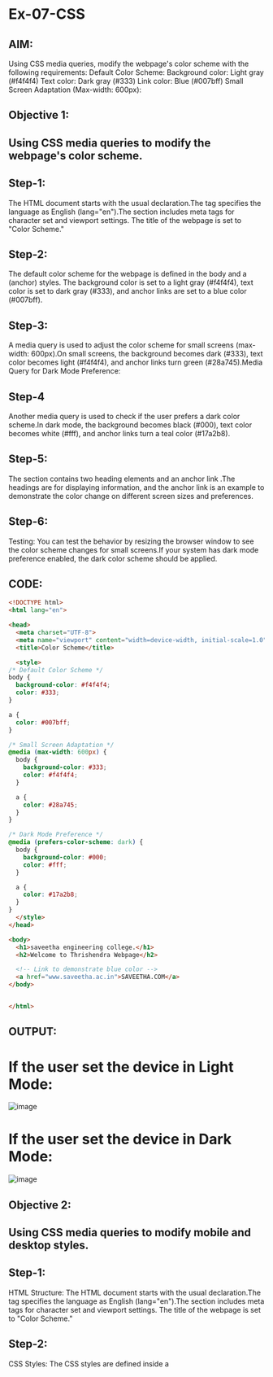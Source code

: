 # Ex-07-CSS

## AIM:
Using CSS media queries, modify the webpage's color scheme with the following requirements:
Default Color Scheme:
Background color: Light gray (#f4f4f4)
Text color: Dark gray (#333)
Link color: Blue (#007bff)
Small Screen Adaptation (Max-width: 600px):
## Objective 1:
## Using CSS media queries to modify the webpage's color scheme.

## Step-1:

The HTML document starts with the usual <!DOCTYPE html> declaration.The <html> tag specifies the language as English (lang="en").The <head> section includes meta tags for character set and viewport settings.
The title of the webpage is set to "Color Scheme."

## Step-2:

The default color scheme for the webpage is defined in the body and a (anchor) styles. The background color is set to a light gray (#f4f4f4), text color is set to dark gray (#333), and anchor links are set to a blue color (#007bff).

## Step-3:

A media query is used to adjust the color scheme for small screens (max-width: 600px).On small screens, the background becomes dark (#333), text color becomes light (#f4f4f4), and anchor links turn green (#28a745).Media Query for Dark Mode Preference:

## Step-4
Another media query is used to check if the user prefers a dark color scheme.In dark mode, the background becomes black (#000), text color becomes white (#fff), and anchor links turn a teal color (#17a2b8).

## Step-5:

The <body> section contains two heading elements and an anchor link .The headings are for displaying information, and the anchor link is an example to demonstrate the color change on different screen sizes and preferences.

## Step-6:
Testing:
You can test the behavior by resizing the browser window to see the color scheme changes for small screens.If your system has dark mode preference enabled, the dark color scheme should be applied.
## CODE:
```html
<!DOCTYPE html>
<html lang="en">

<head>
  <meta charset="UTF-8">
  <meta name="viewport" content="width=device-width, initial-scale=1.0">
  <title>Color Scheme</title>

  <style>
/* Default Color Scheme */
body {
  background-color: #f4f4f4;
  color: #333;
}

a {
  color: #007bff;
}

/* Small Screen Adaptation */
@media (max-width: 600px) {
  body {
    background-color: #333;
    color: #f4f4f4;
  }

  a {
    color: #28a745;
  }
}

/* Dark Mode Preference */
@media (prefers-color-scheme: dark) {
  body {
    background-color: #000;
    color: #fff;
  }

  a {
    color: #17a2b8;
  }
}
  </style>
</head>

<body>
  <h1>saveetha engineering college.</h1>
  <h2>Welcome to Thrishendra Webpage</h2>

  <!-- Link to demonstrate blue color -->
  <a href="www.saveetha.ac.in">SAVEETHA.COM</a>
</body>


</html>
```

## OUTPUT:
# If the user set the device in Light Mode:
![image](https://github.com/Thrishendra/ODD2023-WT-Ex-07-CSS/assets/145742464/713a9fc1-74f0-45e6-b0db-5223bc894cf1)

# If the user set the device in Dark Mode:
![image](https://github.com/Thrishendra/ODD2023-WT-Ex-07-CSS/assets/145742464/1e680217-2158-45fc-9bbb-15de3f3aefa4)

## Objective 2:
## Using CSS media queries to modify mobile and desktop styles.

## Step-1:
HTML Structure:
The HTML document starts with the usual <!DOCTYPE html> declaration.The <html> tag specifies the language as English (lang="en").The <head> section includes meta tags for character set and viewport settings.
The title of the webpage is set to "Color Scheme."

## Step-2:
CSS Styles:
The CSS styles are defined inside a <style> tag in the <head> section.Styles for desktop devices are defined initially, setting the font size, background color, and text color for the body. A container class is defined for styling a central content container with a maximum width, padding, background color, border, and box shadow.Class selectors like .container, .device-specific, and .device-specific2 are used to target specific HTML elements for styling.

## Step-3:
Media Query for Mobile Devices:
A media query (@media screen and (max-width: 599px)) is used to apply different styles for mobile devices with a width less than 600px.Inside the media query, the font size, background color, and text color for the body are adjusted for smaller screens.The styles for the .container class are modified, reducing padding, changing the background color, removing the box shadow, and adjusting the border.Two additional classes, .device-specific and .device-specific2, are defined with specific styles (bold and different colors) to demonstrate how styles can be tailored for mobile devices.

## Step-4:
To observe the responsive design, you can resize the browser window or use a developer tool to simulate different device widths.Notice how the styles change when the screen width is less than 600px, reflecting a mobile-friendly design.

## Step-5:
Testing:
To observe the responsive design, you can resize the browser window or use a developer tool to simulate different device widths.Notice how the styles change when the screen width is less than 600px, reflecting a mobile-friendly design.
## CODE:
```html
<!DOCTYPE html>
<html lang="en">
<head>
  <meta charset="UTF-8">
  <meta name="viewport" content="width=device-width, initial-scale=1.0">
  <style type="text/css">
    /* Styles for desktop devices */
    body {
      font-size: 16px;
      background-color: #f2f2f2;
      color: #333;
    }

    .container {
      max-width: 960px;
      margin: 0 auto;
      padding: 20px;
      background-color: #fff;
      border: 1px solid #ddd;
      box-shadow: 0 0 10px rgba(0, 0, 0, 0.1);
    }

    /* Media query for mobile devices with width less than 600px */
    @media screen and (max-width: 599px) {
      body {
        font-size: 14px;
        background-color: #e6e6e6;
        color: #555;
      }

      .container {
        padding: 10px;
        background-color: #f9f9f9;
        border: 1px solid #ccc;
        box-shadow: none;
      }

      .device-specific {
        font-weight: bold;
        color: #ff5733;
      }
      .device-specific2 {
        font-weight: bold;
        color:blue;
      }
    }
  </style>
  <title>Responsive Design Example</title>
</head>
<body>
  <div class="container">
    <h1>Responsive Design Example</h1>
    <p>It is called responsive web design when you use CSS and HTML to resize, hide, shrink, enlarge, or move the content to make it look good on any screen.</p>
    <p class="device-specific">This text will have different styles on different devices. It's now bold and has a different color on mobile devices.</p>
    <h2 class="device-specific2">Welcome to Thrishendra Webpage..!</h2>
  </div>
</body>
</html>

```
## OUTPUT:
# If the user was using the large screens like laptops,pc's:
![image](https://github.com/Thrishendra/ODD2023-WT-Ex-07-CSS/assets/145742464/c6dd31b1-b73c-4015-8ba3-ebb9fedfecdc)

# If the user was using the small screens like mobile:
![WhatsApp Image 2023-12-13 at 16 22 36_7648683c](https://github.com/Thrishendra/ODD2023-WT-Ex-07-CSS/assets/145742464/b5ce4c08-9ecb-43a2-9231-1897e4fbec4d)

## Ojective 3:
## Using CSS media queries to represent orientation scheme.

## Step-1:

The HTML document starts with the usual <!DOCTYPE html> declaration.The <html> tag specifies the language as English (lang="en").The <head> section includes meta tags for character set and viewport settings.
The title of the webpage is set to "Color Scheme."

## Step-2:
CSS Styles:
The CSS styles are defined inside a <style> tag in the <head> section.Two media queries (@media (orientation: portrait) and @media (orientation: landscape)) are used to apply different styles based on the orientation of the device.

## Step-3:
Portrait Orientation Styles:
Inside the @media (orientation: portrait) query, the background color of the body is set to a light blue (#e6f7ff). This will be applied when the device is in portrait orientation.
Landscape Orientation Styles:
Inside the @media (orientation: landscape) query, the background color of the body is set to a light purple (rebeccapurple). This will be applied when the device is in landscape orientation.

## Step-4:
Orientation Media Queries:
The orientation media query is used to check whether the device is in portrait or landscape orientation.When the device is in portrait mode, the styles within @media (orientation: portrait) are applied.When the device is in landscape mode, the styles within @media (orientation: landscape) are applied.

## Step-5:
Testing:
To observe the changes based on orientation, you can view the webpage on a device with the capability to change orientations (such as a smartphone or tablet) or use a browser's developer tools to simulate different orientations.
## CODE:
```html
<!DOCTYPE html>
<html lang="en">

<head>
  <meta charset="UTF-8">
  <meta name="viewport" content="width=device-width, initial-scale=1.0">
  <title>Orientation Scheme</title>

  <style>
/* Styles for portrait orientation */
@media (orientation: portrait) {
  body {
    background-color: #e6f7ff; /* Light blue background for portrait orientation */
  }

}

/* Styles for landscape orientation */
@media (orientation: landscape) {
  body {
    background-color: rebeccapurple; /* Light red background for landscape orientation */
  }

}

  </style>
</head>

<body>
  <h1>Orientation based on media curies</h1>
  <h2>Welcome to Thrishendra Web page..!</h2>


</body>

</html>
```
## OUTPUT:
# Webpage's background colour is purple when opened on landscape orientation (pc):
![image](https://github.com/Thrishendra/ODD2023-WT-Ex-07-CSS/assets/145742464/4964d36f-c9d1-45d7-806f-f71a1b68757b)
# Webpage's background colour changes to light green when opened on portriat orientation (mobile phone):
![WhatsApp Image 2023-12-13 at 15 52 47_1706639c](https://github.com/Thrishendra/ODD2023-WT-Ex-07-CSS/assets/145742464/1d8a3540-9a81-43fb-b2ae-68edb9ec2178)

## Objective 4:
## Responsive Typography using CSS Media queries

## Step-1:
The HTML document starts with the usual <!DOCTYPE html> declaration.The <html> tag specifies the language as English (lang="en").The <head> section includes meta tags for character set and viewport settings.
The title of the webpage is set to "Color Scheme."

## Step-2:
CSS Styles:
The CSS styles are defined inside a <style> tag in the <head> section.Default styles for all devices are specified, including a base font size of 16px, a line height of 1.6, and a margin of 20px for the body.

## Step-3:
Media Queries:
There are two media queries used to make the typography responsive to different screen widths:
The first media query (@media screen and (min-width: 600px) and (max-width: 899px)) targets devices with a width between 600px and 899px. It adjusts the font size to 18px and the line height to 1.5 for the body.
The second media query (@media screen and (min-width: 900px)) targets devices with a width of 900px and above. It adjusts the font size to 20px and the line height to 1.4 for the body.

## Step-4:
Responsive Typography:
The responsive typography is achieved by using media queries to adjust the font size and line height based on the screen width.As the screen width changes, the font size and line height of the text in the body will dynamically adapt to provide a better reading experience on different devices.

## Step-5:
Testing:
You can test the responsiveness of the typography by resizing the browser window or using browser developer tools to simulate different device widths.Observe how the font size and line height change according to the specified media query conditions.

## CODE:
```html
<!DOCTYPE html>
<html lang="en">
<head>
  <meta charset="UTF-8">
  <meta name="viewport" content="width=device-width, initial-scale=1.0">
  <style type="text/css">
    /* Default styles for all devices */
    body {
      font-size: 16px;
      line-height: 1.6;
      margin: 20px;
    }

    /* Media query for devices with width between 600px and 899px */
    @media screen and (min-width: 600px) and (max-width: 899px) {
      body {
        font-size: 18px;
        line-height: 1.5;
      }
    }

    /* Media query for devices with width 900px and above */
    @media screen and (min-width: 900px) {
      body {
        font-size: 20px;
        line-height: 1.4;
      }
    }
  </style>
  <title>Responsive Typography Example</title>
</head>
<body>
  <h1>Responsive Typography Example</h1>
  <p>
    This is some text on the webpage. The font size and line spacing will adjust based on the screen width.
  </p>
 <h2>Welcome to Thrishendra Webpage..!</h2>
</body>
</html>
```
## OUTPUT:
# If the user open it larger devices like pc
![image](https://github.com/Thrishendra/ODD2023-WT-Ex-07-CSS/assets/145742464/6912fe31-9068-40a5-b11a-0b5cf9a177de)
# If user open it in mobile phones
![WhatsApp Image 2023-12-13 at 16 01 39_6e311891](https://github.com/Thrishendra/ODD2023-WT-Ex-07-CSS/assets/145742464/722b6888-c989-4192-8559-a02e5fc407ab)

## Objective 5:
## Print-friendly styles for web pages using CSS media quries

## Step-1:
The HTML document starts with the usual <!DOCTYPE html> declaration.The <html> tag specifies the language as English (lang="en").The <head> section includes meta tags for character set and viewport settings.
The title of the webpage is set to "Color Scheme."
## Step-2:
CSS Styles:
The CSS styles are defined inside a <style> tag in the <head> section.Default styles for the webpage are specified, including a light gray background for the body, dark gray text color, and a blue color for links.
Non-Essential Element Styling:
The class .non-essential is defined with a display: block; property, making elements with this class visible by default.

## Step-3:
Media Query for Print Styles:
A media query (@media print) is used to define styles specifically for printing.Inside the print media query, background color, text color, and link color are adjusted to be more suitable for printing (white background, black text, and cyan links).The .non-essential class has a display: none; property within the print media query, hiding non-essential elements when printing.

## Step-4:
Print-friendly Styles:
The purpose of this code is to provide a print-friendly version of the webpage by adjusting styles when the page is printed.The print styles are designed to optimize the content for a printed document, with changes to background color, text color, link color, and the visibility of non-essential elements.

## Step-5:
Testing Print Styles:
You can test the print-friendly styles by using the browser's print functionality or a print preview. Observe how the styles change when preparing to print the webpage.

## CODE:
```html
<!DOCTYPE html>
<html lang="en">

<head>
  <meta charset="UTF-8">
  <meta name="viewport" content="width=device-width, initial-scale=1.0">
  <title>Print-friendly Styles</title>

  <style>
    /* Default styles for the webpage */
    body {
      background-color: #f4f4f4; /* Light gray background */
      color: #333; /* Dark gray text color */
    }

    a {
      color: #007bff; /* Blue link color */
    }

    .non-essential {
      display: block; /* Visible by default */
    }

    /* Media query for print styles */
    @media print {
      body {
        background-color: #fff; /* White background for printing */
        color: #000; /* Black text color for printing */
      }

      a {
        color: #17a2b8; /* Cyan link color for printing */
      }

      .non-essential {
        display: none; /* Hide non-essential elements for printing */
      }

    }
  </style>
</head>

<body>
  <h1>Print-friendly Styles Example</h1>
  <p>This is the content of your webpage.</p>
  <p class="non-essential">This is a non-essential element.</p>
  <h2>Welcome to Thrishendra webpage..!</h2>
</body>

</html>
```
## OUTPUT:
# When we open webpage in view-mode:
![image](https://github.com/Thrishendra/ODD2023-WT-Ex-07-CSS/assets/145742464/6c445f3e-bba9-4416-8dd8-e2d52da0a277)
# When we set to get print of webpage:
![image](https://github.com/Thrishendra/ODD2023-WT-Ex-07-CSS/assets/145742464/de80c9f9-fd98-4e16-bc20-044b82d4a4f1)

# Objective 6:
# Dark mode Implementation using CSS media queries

## Step-1:
The HTML document starts with the usual <!DOCTYPE html> declaration.The <html> tag specifies the language as English (lang="en").The <head> section includes meta tags for character set and viewport settings.
The title of the webpage is set to "Color Scheme."

## Step-2:
CSS Styles:
The CSS styles are defined inside a <style> tag in the <head> section.Default styles for the webpage are specified, including a light gray background for the body and dark gray text color.

## Step-3:
Dark Mode Media Query:
A media query (@media (prefers-color-scheme: dark)) is used to detect the user's system preference for dark mode.Inside the dark mode media query, background color and text color are adjusted to create a dark mode appearance (black background and white text).

## Step-4
Adaptive Color Scheme:
The purpose of this code is to create an adaptive color scheme that changes based on the user's system preference for dark mode.The default color scheme is set, and if the user has a preference for dark mode, the styles inside the dark mode media query are applied.

## Step-5:
Testing Dark Mode:
You can test the dark mode by toggling your system's dark mode setting (if your system supports it). Alternatively, you can use browser developer tools to simulate a dark mode preference.Observe how the color scheme of the webpage changes when dark mode is enabled.

## CODE:
```html
<!DOCTYPE html>
<html lang="en">

<head>
  <meta charset="UTF-8">
  <meta name="viewport" content="width=device-width, initial-scale=1.0">
  <title>Dark Mode Example</title>

  <style>
    /* Default color scheme for light mode */
    body {
      background-color: #f4f4f4; /* Light gray background */
      color: #333; /* Dark gray text color */
    }

    /* Additional styles for light mode as needed */

    /* Dark mode preference */
    @media (prefers-color-scheme: dark) {
      body {
        background-color: #000; /* Dark background for dark mode */
        color: #fff; /* Light text color for dark mode */
      }

    }
  </style>
</head>

<body>
  <h1>Dark Mode Example</h1>
  <p>This webpage dynamically adapts to the user's system preference for dark mode.</p>
  <p>Toggle your system's dark mode setting to see the changes!</p>
  <h2>Welcome to Thrishendra Webpage..!</h2>
</body>

</html>
```
## OUTPUT:
# Webpage is Displayed in light mode when device is running on light theme
![image](https://github.com/Thrishendra/ODD2023-WT-Ex-07-CSS/assets/145742464/644095ab-59a3-4914-9279-105aac3295cf)
# Webpage is Displayed in dark mode when deivce is running on dark mode
![image](https://github.com/Thrishendra/ODD2023-WT-Ex-07-CSS/assets/145742464/c0cc59cb-0549-4628-baae-042da95a627b)

## RESULT:
## Therefore, functionalities of CSS media queries are clearly demonstrated using examples for each type.

## DEVELOPED BY: T.Thrishendra
## REGISTER NUMBER: 212223230227
